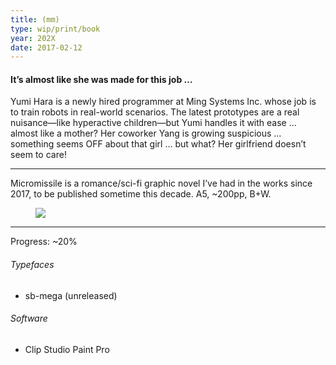 ```yaml
---
title: (mm)
type: wip/print/book
year: 202X
date: 2017-02-12
---
```


#### It’s almost like she was made for this job …

Yumi Hara is a newly hired programmer at Ming Systems Inc. whose job is to train robots in real-world scenarios. The latest prototypes are a real nuisance—like hyperactive children—but Yumi handles it with ease … almost like a mother? Her coworker Yang is growing suspicious … something seems OFF about that girl … but what? Her girlfriend doesn’t seem to care! 

* * *

Micromissile is a romance/sci-fi graphic novel I’ve had in the works since 2017, to be published sometime this decade. A5, ~200pp, B+W.

<figure>
  <img src="{{ site.baseurl }}/assets/img/mm1.png">
  <!-- <figcaption>
    The book in print.
  </figcaption> -->
</figure>

* * *

Progress: ~20%

###### Typefaces
- sb-mega (unreleased)

###### Software
- Clip Studio Paint Pro